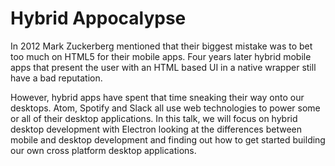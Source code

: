 # Hybrid Appocalypse

In 2012 Mark Zuckerberg mentioned that their biggest mistake was to bet too much on HTML5 for their mobile apps. Four years later hybrid mobile apps that present the user with an HTML based UI in a native wrapper still have a bad reputation.
 
However, hybrid apps have spent that time sneaking their way onto our desktops. Atom, Spotify and Slack all use web technologies to power some or all of their desktop applications. In this talk, we will focus on hybrid desktop development with Electron looking at the differences between mobile and desktop development and finding out how to get started building our own cross platform desktop applications.

